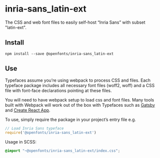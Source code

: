 
# inria-sans_latin-ext

The CSS and web font files to easily self-host “Inria Sans” with subset "latin-ext".

## Install

`npm install --save @openfonts/inria-sans_latin-ext`

## Use

Typefaces assume you’re using webpack to process CSS and files. Each typeface
package includes all necessary font files (woff2, woff) and a CSS file with
font-face declarations pointing at these files.

You will need to have webpack setup to load css and font files. Many tools built
with Webpack will work out of the box with Typefaces such as [Gatsby](https://github.com/gatsbyjs/gatsby)
and [Create React App](https://github.com/facebookincubator/create-react-app).

To use, simply require the package in your project’s entry file e.g.

```javascript
// Load Inria Sans typeface
require('@openfonts/inria-sans_latin-ext')
```

Usage in SCSS:
```scss
@import "~@openfonts/inria-sans_latin-ext/index.css";
```

